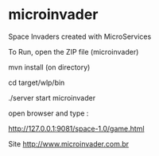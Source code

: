 # microinvader
Space Invaders created with MicroServices

To Run, open the ZIP file (microinvader) 

mvn install (on directory)

cd target/wlp/bin

./server start microinvader

open browser and type :

http://127.0.0.1:9081/space-1.0/game.html

Site http://www.microinvader.com.br


